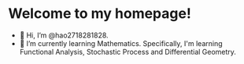 # Welcome to my homepage!

- 👋 Hi, I’m @hao2718281828.
- 🌱 I’m currently learning Mathematics. Specifically, I'm learning Functional Analysis, Stochastic Process and Differential Geometry.

<!---
hao2718281828/hao2718281828 is a ✨ special ✨ repository because its `README.md` (this file) appears on your GitHub profile.
You can click the Preview link to take a look at your changes.
--->
